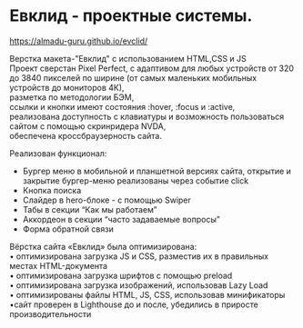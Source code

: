# Евклид - проектные системы.
https://almadu-guru.github.io/evclid/<br>

Верстка макета-"Евклид" с использованием HTML,CSS и JS<br>
Проект сверстан Pixel Perfect, с адаптивом для любых устройств от 320 до 3840 пикселей по ширине (от самых маленьких мобильных устройств до мониторов 4К),<br>
разметка по методологии БЭМ,<br>
ссылки и кнопки имеют состояния :hover, :focus и :active,<br>
реализована доступность с клавиатуры и возможность пользоваться сайтом с помощью скринридера NVDA,<br>
обеспечена кроссбраузерность сайта.<br>

Реализован функционал:<br>
- Бургер меню в мобильной и планшетной версиях сайта, открытие и закрытие бургер-меню реализованы через событие click<br>
- Кнопка поиска<br>
- Слайдер в hero-блоке - с помощью Swiper<br>
- Табы в секции “Как мы работаем”<br>
- Аккордеон в секции “часто задаваемые вопросы”<br>
- Форма обратной связи<br>

Вёрстка сайта «Евклид» была оптимизирована:<br>
•	оптимизирована загрузка JS и CSS, разместив их в правильных местах HTML-документа<br>
•	оптимизирована загрузка шрифтов с помощью preload<br>
•	оптимизирована загрузка изображений, использовав Lazy Load<br>
•	оптимизированы файлы HTML, JS, CSS, использовав минификаторы<br>
•сайт проверен в Lighthouse до и после, убедились в приросте производительности

